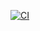 [![CI](https://github.com/simranpriya/simran_LTTS_Mini_Project/actions/workflows/main.yml/badge.svg)](https://github.com/simranpriya/simran_LTTS_Mini_Project/actions/workflows/main.yml)
